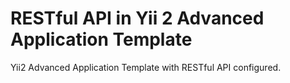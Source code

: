 RESTful API in Yii 2 Advanced Application Template
==================================================
Yii2 Advanced Application Template with RESTful API configured. 

